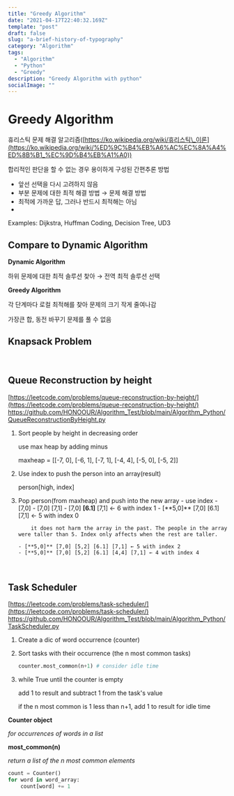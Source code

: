 ```yaml
---
title: "Greedy Algorithm"
date: "2021-04-17T22:40:32.169Z"
template: "post"
draft: false
slug: "a-brief-history-of-typography"
category: "Algorithm"
tags:
  - "Algorithm"
  - "Python"
  - "Greedy"
description: "Greedy Algorithm with python"
socialImage: ""
---
```


# Greedy Algorithm

휴리스틱 문제 해결 알고리즘([https://ko.wikipedia.org/wiki/휴리스틱\_이론](https://ko.wikipedia.org/wiki/%ED%9C%B4%EB%A6%AC%EC%8A%A4%ED%8B%B1_%EC%9D%B4%EB%A1%A0))

합리적인 판단을 할 수 없는 경우 용이하게 구성된 간편추론 방법

- 앞선 선택을 다시 고려하지 않음
- 부분 문제에 대한 최적 해결 방법 → 문제 해결 방법
- 최적에 가까운 답, 그러나 반드시 최적해는 아님
-

Examples: Dijkstra, Huffman Coding, Decision Tree, UD3

## Compare to Dynamic Algorithm

**Dynamic Algorithm**

하위 문제에 대한 최적 솔루션 찾아 → 전역 최적 솔루션 선택

**Greedy Algorithm**

각 단계마다 로컬 최적해를 찾아 문제의 크기 작게 줄여나감

가장큰 합, 동전 바꾸기 문제를 풀 수 없음

## Knapsack Problem

<br />

## Queue Reconstruction by height

[https://leetcode.com/problems/queue-reconstruction-by-height/](https://leetcode.com/problems/queue-reconstruction-by-height/)
https://github.com/HONOOUR/Algorithm_Test/blob/main/Algorithm_Python/QueueReconstructionByHeight.py

1.  Sort people by height in decreasing order

    use max heap by adding minus

    maxheap = [[-7, 0], [-6, 1], [-7, 1], [-4, 4], [-5, 0], [-5, 2]]

2.  Use index to push the person into an array(result)

    person[high, index]

3.  Pop person(from maxheap) and push into the new array - use index - [7,0] - [7,0] [7,1] - [7,0] **[6.1]** [7,1] ← 6 with index 1 - [**5,0]\*\* [7,0] [6.1] [7,1] ← 5 with index 0

            it does not harm the array in the past. The people in the array were taller than 5. Index only affects when the rest are taller.

        - [**5,0]** [7,0] [5,2] [6.1] [7,1] ← 5 with index 2
        - [**5,0]** [7,0] [5,2] [6.1] [4,4] [7,1] ← 4 with index 4

    <br />

## Task Scheduler

[https://leetcode.com/problems/task-scheduler/](https://leetcode.com/problems/task-scheduler/)
https://github.com/HONOOUR/Algorithm_Test/blob/main/Algorithm_Python/TaskScheduler.py

1. Create a dic of word occurrence (counter)
2. Sort tasks with their occurrence (the n most common tasks)

   ```python
   counter.most_common(n+1) # consider idle time
   ```

3. while True until the counter is empty

   add 1 to result and subtract 1 from the task's value

   if the n most common is 1 less than n+1, add 1 to result for idle time

**Counter object**

_for occurrences of words in a list_

**most_common(n)**

_return a list of the n most common elements_

```python
count = Counter()
for word in word_array:
    count[word] += 1
```
